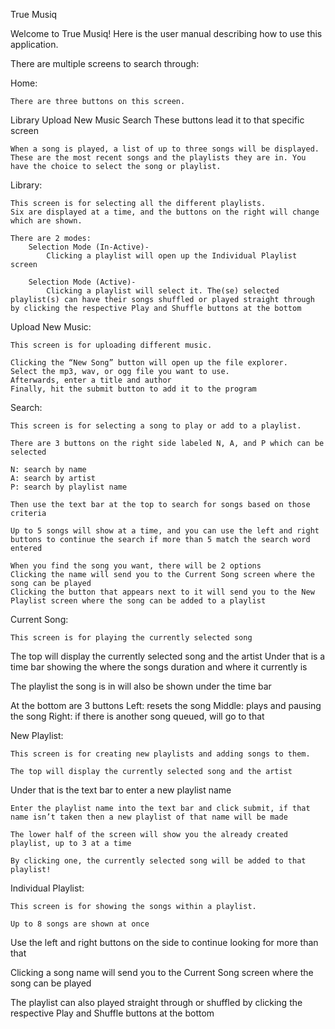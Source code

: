 True Musiq

Welcome to True Musiq! Here is the user manual describing how to use this application.

There are multiple screens to search through:

Home: 

	There are three buttons on this screen.
Library
Upload New Music
Search
	These buttons lead it to that specific screen

	When a song is played, a list of up to three songs will be displayed. These are the most recent songs and the playlists they are in. You have the choice to select the song or playlist.

Library:

	This screen is for selecting all the different playlists.
	Six are displayed at a time, and the buttons on the right will change which are shown.

	There are 2 modes:
		Selection Mode (In-Active)-
			Clicking a playlist will open up the Individual Playlist screen

		Selection Mode (Active)-
			Clicking a playlist will select it. The(se) selected playlist(s) can have their songs shuffled or played straight through by clicking the respective Play and Shuffle buttons at the bottom
	

Upload New Music:
	
	This screen is for uploading different music.
	
	Clicking the “New Song” button will open up the file explorer.
	Select the mp3, wav, or ogg file you want to use.
	Afterwards, enter a title and author
	Finally, hit the submit button to add it to the program

Search:

	This screen is for selecting a song to play or add to a playlist.

	There are 3 buttons on the right side labeled N, A, and P which can be selected
	
	N: search by name
	A: search by artist
	P: search by playlist name

	Then use the text bar at the top to search for songs based on those criteria

	Up to 5 songs will show at a time, and you can use the left and right buttons to continue the search if more than 5 match the search word entered

	When you find the song you want, there will be 2 options
	Clicking the name will send you to the Current Song screen where the song can be played
	Clicking the button that appears next to it will send you to the New Playlist screen where the song can be added to a playlist

Current Song:

	This screen is for playing the currently selected song
	
The top will display the currently selected song and the artist
Under that is a time bar showing the where the songs duration and where it currently is

The playlist the song is in will also be shown under the time bar

At the bottom are 3 buttons
Left: resets the song
Middle: plays and pausing the song
	Right: if there is another song queued, will go to that






New Playlist:

	This screen is for creating new playlists and adding songs to them.

	The top will display the currently selected song and the artist
Under that is the text bar to enter a new playlist name

	Enter the playlist name into the text bar and click submit, if that name isn’t taken then a new playlist of that name will be made

	The lower half of the screen will show you the already created playlist, up to 3 at a time

	By clicking one, the currently selected song will be added to that playlist!
	

Individual Playlist: 

	This screen is for showing the songs within a playlist.

	Up to 8 songs are shown at once
Use the left and right buttons on the side to continue looking for more than that

Clicking a song name will send you to the Current Song screen where the song can be played

The playlist can also played straight through or shuffled by clicking the respective Play and Shuffle buttons at the bottom

